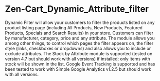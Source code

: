 Zen-Cart_Dynamic_Attribute_filter
=================================

Dynamic Filter will allow your customers to filter the products listed on any product listing page (including All Products, New Products, Featured Products, Specials and Search Results) in your store. Customers can filter by manufacturer, category, price and any attribute.
The module allows you among other things, to control which pages the filter appears on, the filter style (links, checkboxes or dropdowns) and also allows you to include or exclude attributes.
The Stock by Attribute module is supported (tested on version 4.7 but should work with all versions) if installed; only items with stock will be shown in the list.
Google Event Tracking is supported and has been tested to work with Simple Google Analytics v1.2.5 but should work with all versions. 
